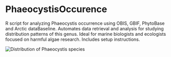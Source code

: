 # PhaeocystisOccurence
R script for analyzing Phaeocystis occurrence using OBIS, GBIF, PhytoBase and Arctic dataBaseline. Automates data retrieval and analysis for studying distribution patterns of this genus. Ideal for marine biologists and ecologists focused on harmful algae research. Includes setup instructions.

![Distribution of Phaeocystis species](https://github.com/user-attachments/assets/c3ee9b05-ac9f-4ef0-b721-76849391d6c3)
